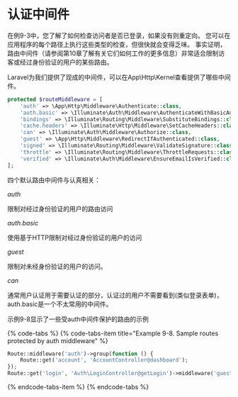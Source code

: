 # 认证中间件

在例9-3中，您了解了如何检查访问者是否已登录，如果没有则重定向。 您可以在应用程序的每个路径上执行这些类型的检查，但很快就会变得乏味。 事实证明，路由中间件（请参阅第10章了解有关它们如何工作的更多信息）非常适合限制访客或经过身份验证的用户的某些路由。

Laravel为我们提供了现成的中间件，可以在App\Http\Kernel查看提供了哪些中间件。

```php
protected $routeMiddleware = [
    'auth' => \App\Http\Middleware\Authenticate::class,
    'auth.basic' => \Illuminate\Auth\Middleware\AuthenticateWithBasicAuth::class,
    'bindings' => \Illuminate\Routing\Middleware\SubstituteBindings::class,
    'cache.headers' => \Illuminate\Http\Middleware\SetCacheHeaders::class,
    'can' => \Illuminate\Auth\Middleware\Authorize::class,
    'guest' => \App\Http\Middleware\RedirectIfAuthenticated::class,
    'signed' => \Illuminate\Routing\Middleware\ValidateSignature::class,
    'throttle' => \Illuminate\Routing\Middleware\ThrottleRequests::class,
    'verified' => \Illuminate\Auth\Middleware\EnsureEmailIsVerified::class,
];
```

四个默认路由中间件与认真相关：

_auth_

限制对经过身份验证的用户的路由访问

_auth.basic_

使用基于HTTP限制对经过身份验证的用户的访问

_guest_

限制对未经身份验证的用户的访问。

_can_

通常用户认证用于需要认证的部分，认证过的用户不需要看到\(类似登录表单\)，auth.basic是一个不太常用的中间件。

示例9-8显示了一些受auth中间件保护的路由的示例

{% code-tabs %}
{% code-tabs-item title="Example 9-8. Sample routes protected by auth middleware" %}
```php
Route::middleware('auth')->group(function () { 
    Route::get('account', 'AccountController@dashboard');
});
Route::get('login', 'Auth\LoginController@getLogin')->middleware('guest');
```
{% endcode-tabs-item %}
{% endcode-tabs %}

